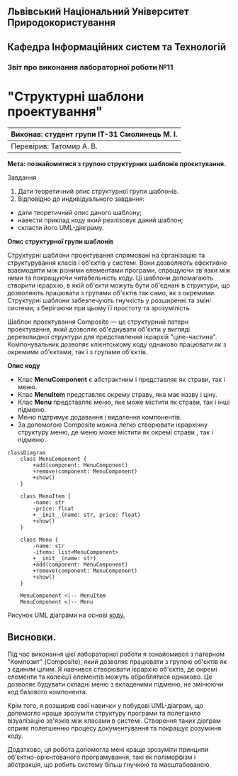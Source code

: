 ## Львівський Національний Університет Природокористування
## Кафедра Інформаційних систем та Технологій



### Звіт про виконання лабораторної роботи №11
# "Структурні шаблони проектування"



| Виконав: студент групи ІТ-31 Смолинець М. І. |
|----------------------------------------------|
| Перевірив: Татомир А. В.                     | 




**Мета: познайомитися з групою структурних  шаблонів проєктування.**


Завдання 

1. Дати теоретичний опис структурної  групи шаблонів.
2. Відповідно до индивідуального завдання:
- дати теоретичний опис даного шаблону;
- навести приклад коду який реалізовує даний шаблон;
- скласти його UML-діяграму.


**Опис структурної групи шаблонів**

Структурні шаблони проектування спрямовані на 
організацію та структурування класів і об'єктів у 
системі. Вони дозволяють ефективно взаємодіяти між
різними елементами програми, спрощуючи зв'язки між 
ними та покращуючи читабельність коду. Ці шаблони 
допомагають створити ієрархію, в якій об'єкти можуть 
бути об'єднані в структури, що дозволяють працювати з 
групами об'єктів так само, як з окремими. Структурні
шаблони забезпечують гнучкість у розширенні та зміні системи, з
берігаючи при цьому її простоту та зрозумілість.

Шаблон проектування Composite — це структурний патерн проектування, який 
дозволяє об'єднувати об'єкти у вигляді деревовидної структури для 
представлення ієрархій "ціле-частина". Компонувальник дозволяє клієнтському 
коду однаково працювати як з окремими об'єктами, так і з групами об'єктів.

**Опис коду**

 - Клас **MenuComponent** є абстрактним і представляє як страви, так і меню.
 - Клас **MenuItem** представляє окрему страву, яка має назву і ціну.
 - Клас **Menu** представляє меню, яке може містити як страви, так і інші підменю. 
 - Меню підтримує додавання і видалення компонентів.
 - За допомогою Composite можна легко створювати ієрархічну структуру меню, де 
   меню може містити як окремі страви , так і підменю.

```mermaid
classDiagram
    class MenuComponent {
        +add(component: MenuComponent)
        +remove(component: MenuComponent)
        +show()
    }

    class MenuItem {
        -name: str
        -price: float
        +__init__(name: str, price: float)
        +show()
    }

    class Menu {
        -name: str
        -items: list<MenuComponent>
        +__init__(name: str)
        +add(component: MenuComponent)
        +remove(component: MenuComponent)
        +show()
    }

    MenuComponent <|-- MenuItem
    MenuComponent <|-- Menu
```
Рисунок UML діаграми на основі [коду.](./compositee.py)


## Висновки. 

Під час виконання цієї лабораторної роботи я ознайомився з патерном 
"Композит" (Composite), який дозволяє працювати з групою об'єктів як
з єдиним цілим. Я навчився створювати ієрархію об'єктів, де окремі 
елементи та колекції елементів можуть оброблятися однаково. Це дозволяє
будувати складні меню з вкладеними підменю, не змінюючи код базового 
компонента.

Крім того, я розширив свої навички у побудові UML-діаграм, що допомогло 
краще зрозуміти структуру програми та полегшило візуалізацію зв'язків
між класами в системі. Створення таких діаграм сприяє полегшенню процесу 
документування та покращує розуміння коду.

Додатково, ця робота допомогла мені краще зрозуміти принципи 
об'єктно-орієнтованого програмування, такі як поліморфізм і абстракція,
що робить систему більш гнучкою та масштабованою.









